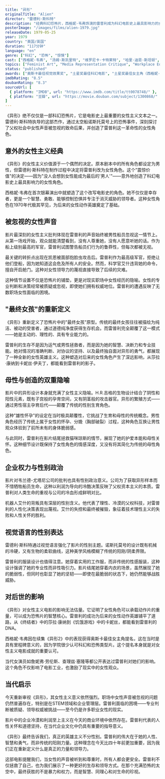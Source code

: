 ```yaml
---
title: "异形"
originalTitle: "Alien"
director: "雷德利·斯科特"
description: "经典科幻恐怖片，西格妮·韦弗饰演的雷普利成为科幻电影史上最具影响力的女性角色之一。影片不仅重新定义了'最终女孩'原型，更通过太空恐怖的包装深刻探讨了职场性别歧视和女性领导力被忽视的问题。"
posterImage: "/images/films/alien-1979.jpg"
releaseDate: 1979-05-25
year: 1979
country: "美国/英国"
duration: "117分钟"
language: "en"
genre: ["科幻", "恐怖", "惊悚"]
cast: ["西格妮·韦弗", "汤姆·斯凯里特", "维罗尼卡·卡特莱特", "哈里·迪恩·斯坦顿", "约翰·赫特", "伊恩·霍姆", "亚菲特·科托"]
topics: ["Feminist Art", "Media Representation Critique", "Workplace Equality", "Economic Empowerment", "Bodily Autonomy", "Patriarchy Critique"]
status: "published"
awards: ["奥斯卡最佳视觉效果奖", "土星奖最佳科幻电影", "土星奖最佳女主角（西格妮·韦弗）"]
imdbRating: "8.5"
doubanRating: "8.3"
sourceUrl: [
  { platform: "IMDB", url: "https://www.imdb.com/title/tt0078748/" },
  { platform: "豆瓣", url: "https://movie.douban.com/subject/1300868/" }
]
---
```


《异形》绝不仅仅是一部科幻恐怖片，它是电影史上最重要的女性主义文本之一。雷德利·斯科特执导的这部杰作，通过太空船诺斯托莫号上的恐怖事件，深刻探讨了父权社会中女性声音被忽视的致命后果，并创造了雷普利这一革命性的女性角色。

## 意外的女性主义经典

《异形》的女性主义价值源于一个偶然的决定。原本剧本中的所有角色都设定为男性，但雷德利·斯科特在制作过程中决定将雷普利改为女性角色。这个"震惊价值"的决定——因为"没人会想到女性能成为最后的'男人'"——意外地创造了科幻电影史上最具影响力的女性角色。

西格妮·韦弗在首次银幕演出中就塑造了这个改写电影史的角色。她不仅仅是幸存者，更是一个智慧、勇敢、能够控制恐惧并专注于消灭威胁的领导者。这种女性角色在1970年代极其罕见，为后来的女性动作英雄奠定了基础。

## 被忽视的女性声音

影片最深刻的女性主义批判体现在雷普利的声音始终被男性船员忽视这一情节上。从第一场戏开始，观众就能清楚看到，没有人尊重她，没有人愿意听她的话。作为船上级别最高的军官，雷普利试图警告船员们行为的鲁莽性，但每次都被无视。

最关键的转折点出现在凯恩被面部抱脸虫攻击后。雷普利作为最高级军官，拒绝让他们登船，因为她知道这会危及所有人的安全。然而，科学官艾什违背她的命令，擅自开启舱门。这种对女性领导力的蔑视直接导致了后续的灾难。

这种情节设置不仅是恐怖片的铺垫，更是对现实职场中女性经历的隐喻。女性的专业判断和决策经常被质疑或忽视，即使她们拥有权威地位。雷普利的遭遇反映了无数职场女性面临的困境。

## "最终女孩"的重新定义

《异形》重新定义了恐怖片中的"最终女孩"原型。传统的最终女孩往往被描绘为纯洁、被动的受害者，通过道德纯净度获得生存机会。而雷普利完全颠覆了这一模式——她是主动的、理性的、具有专业能力的。

雷普利的生存不是因为运气或男性拯救者，而是因为她的智慧、决断力和专业技能。她对情况的准确判断、对协议的坚持、以及最终独自面对异形的勇气，都展现了一种全新的女性英雄主义。这种塑造对后来的女性角色产生了深远影响，从莎拉·康纳到卡妮丝·伊夫丁，都能看到雷普利的影子。

## 母性与创造的双重隐喻

影片中的异形设计本身就充满了女性主义隐喻。H.R.吉格的生物设计结合了阴性和阳性元素，既有子宫般的孕育空间，又有阴茎般的攻击器官。异形的繁殖方式——通过男性宿主孕育后代——颠覆了传统的性别生育角色。

这种"雄性怀孕"的设定在当时极具颠覆性，它挑战了生育和母性的传统概念。男性角色经历了传统上属于女性的怀孕、分娩（胸部破裂）过程，这种角色互换让男性观众体验到了前所未有的身体脆弱感。

与此同时，雷普利在影片结尾拯救猫咪琼斯的情节，展现了她的护爱本能和母性关怀。这种细节设计既保持了女性角色的情感深度，又没有将其简化为传统的母性角色。

## 企业权力与性别政治

影片对韦兰德-尤塔尼公司的批判也具有性别政治意义。公司为了获取异形样本而不惜牺牲船员生命，这种以利润为导向的冷酷决策反映了父权资本主义的本质。雷普利对人类生命的重视与公司的冷血形成鲜明对比。

机器人艾什的背叛具有深层的性别含义。他代表了理性、冷漠的父权科技，对雷普利的人性化决策表现出蔑视。艾什的失控和最终被摧毁，象征着技术理性主义的失败和人性关怀的胜利。

## 视觉语言的性别表达

雷德利·斯科特通过视觉语言强化了影片的性别主题。诺斯托莫号的设计既有机械的冷硬，又有生物的柔软曲线，这种美学风格模糊了传统的阳刚/阴柔界限。

雷普利的服装设计也值得注意。她穿着实用的工作服，而非传统的性感服装，这种设计强调了她的专业性而非性吸引力。影片结尾她穿着内衣的场景，虽然展现了她的脆弱性，但同时也彰显了她的坚韧——即使在最脆弱的状态下，她仍然能够战胜威胁。

## 对后世的影响

《异形》对女性主义电影的影响无法估量。它证明了女性角色可以承载动作片的重量，可以成为恐怖片的智慧核心。雷普利的成功为后来的女性动作英雄铺平了道路，从《终结者》中的莎拉·康纳到《饥饿游戏》中的卡妮丝，都能看到雷普利的DNA。

西格妮·韦弗因在续集《异形2》中的表现获得奥斯卡最佳女主角提名，这在当时是具有里程碑意义的，因为学院很少认可科幻和恐怖类型片。这个提名本身就是对女性主义电影成就的重要认可。

当代女演员如詹妮弗·劳伦斯、查理兹·塞隆等都公开表达过雷普利对她们的影响。这个角色不仅影响了电影工业，也激励了现实中的女性观众。

## 当代启示

今天重新审视《异形》，其女性主义意义依然强烈。职场中女性声音被忽视的问题仍然普遍存在，特别是在STEM领域和企业管理层。雷普利面临的困境——专业判断被质疑、领导权威被挑战——至今仍是许多职业女性的现实。

影片中的企业冷漠和利润至上主义在今天的商业环境中依然存在。雷普利代表的人性关怀和道德坚持，在当代企业文化中仍具有重要的指导意义。

《异形》最终告诉我们，真正的英雄主义不分性别。雷普利的伟大在于她的人性、智慧和勇气，而非传统的阳刚力量。这种理念在今天比四十年前更加重要，因为我们正在重新定义什么是真正的力量和领导力。

这部电影提醒我们，当女性的声音被听到和尊重时，所有人都会更安全。雷普利不仅拯救了自己，也为我们展示了一种更好的生存和领导方式。在那个充满恐怖的太空中，最终获胜的不是暴力和权力，而是智慧、同理心和对生命的珍视。